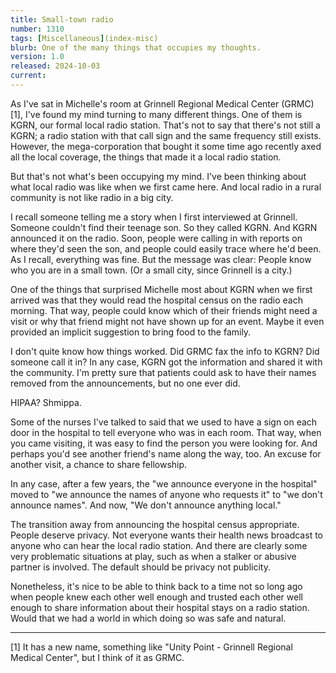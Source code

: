```yaml
---
title: Small-town radio
number: 1310
tags: [Miscellaneous](index-misc)
blurb: One of the many things that occupies my thoughts.
version: 1.0
released: 2024-10-03
current: 
---
```

As I've sat in Michelle's room at Grinnell Regional Medical Center (GRMC) [1], I've found my mind turning to many different things. One of them is KGRN, our formal local radio station. That's not to say that there's not still a KGRN; a radio station with that call sign and the same frequency still exists. However, the mega-corporation that bought it some time ago recently axed all the local coverage, the things that made it a local radio station.

But that's not what's been occupying my mind. I've been thinking about what local radio was like when we first came here. And local radio in a rural community is not like radio in a big city.

I recall someone telling me a story when I first interviewed at Grinnell. Someone couldn't find their teenage son. So they called KGRN. And KGRN announced it on the radio. Soon, people were calling in with reports on where they'd seen the son, and people could easily trace where he'd been. As I recall, everything was fine. But the message was clear: People know who you are in a small town. (Or a small city, since Grinnell is a city.)

One of the things that surprised Michelle most about KGRN when we first arrived was that they would read the hospital census on the radio each morning. That way, people could know which of their friends might need a visit or why that friend might not have shown up for an event. Maybe it even provided an implicit suggestion to bring food to the family. 

I don't quite know how things worked. Did GRMC fax the info to KGRN? Did someone call it in? In any case, KGRN got the information and shared it with the community. I'm pretty sure that patients could ask to have their names removed from the announcements, but no one ever did.

HIPAA? Shmippa.

Some of the nurses I've talked to said that we used to have a sign on each door in the hospital to tell everyone who was in each room. That way, when you came visiting, it was easy to find the person you were looking for. And perhaps you'd see another friend's name along the way, too. An excuse for another visit, a chance to share fellowship.

In any case, after a few years, the "we announce everyone in the hospital" moved to "we announce the names of anyone who requests it" to "we don't announce names". And now, "We don't announce anything local."

The transition away from announcing the hospital census appropriate. People deserve privacy. Not everyone wants their health news broadcast to anyone who can hear the local radio station. And there are clearly some very problematic situations at play, such as when a stalker or abusive partner is involved. The default should be privacy not publicity.

Nonetheless, it's nice to be able to think back to a time not so long ago when people knew each other well enough and trusted each other well enough to share information about their hospital stays on a radio station. Would that we had a world in which doing so was safe and natural.

---

[1] It has a new name, something like "Unity Point - Grinnell Regional Medical Center", but I think of it as GRMC.
